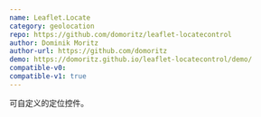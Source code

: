 ```yaml
---
name: Leaflet.Locate
category: geolocation
repo: https://github.com/domoritz/leaflet-locatecontrol
author: Dominik Moritz
author-url: https://github.com/domoritz
demo: https://domoritz.github.io/leaflet-locatecontrol/demo/
compatible-v0:
compatible-v1: true
---
```


可自定义的定位控件。
